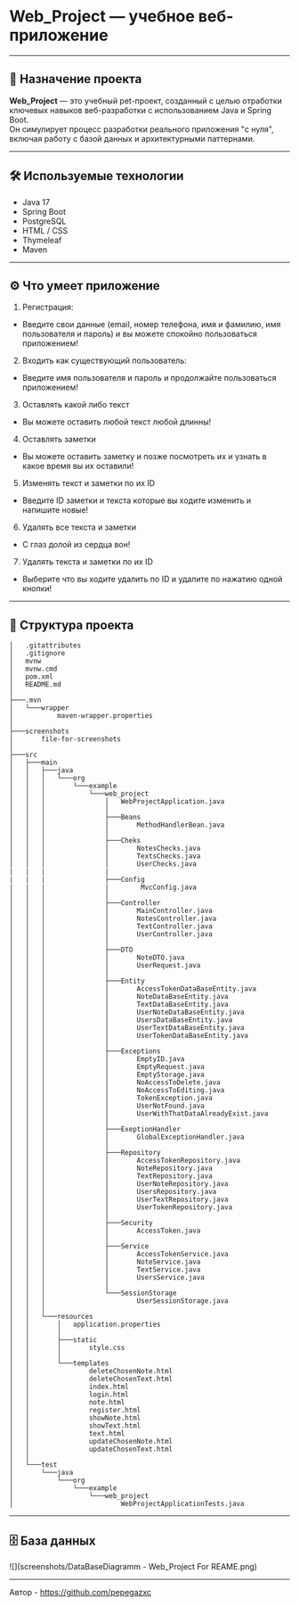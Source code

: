# Web_Project — учебное веб-приложение

---

## 📌 Назначение проекта
**Web_Project** — это учебный pet-проект, созданный с целью отработки ключевых навыков веб-разработки с использованием Java и Spring Boot.  
Он симулирует процесс разработки реального приложения "с нуля", включая работу с базой данных и архитектурными паттернами.

---

## 🛠️ Используемые технологии

- Java 17
- Spring Boot
- PostgreSQL
- HTML / CSS
- Thymeleaf
- Maven

---

## ⚙️ Что умеет приложение ##
1. Регистрация:
  - Введите свои данные (email, номер телефона, имя и фамилию, имя пользователя и пароль) и вы можете спокойно пользоваться приложением!
2. Входить как существующий пользователь:
  - Введите имя пользователя и пароль и продолжайте пользоваться приложением!
3. Оставлять какой либо текст
  - Вы можете оставить любой текст любой длинны!
4. Оставлять заметки 
  - Вы можете оставить заметку и позже посмотреть их и узнать в какое время вы их оставили!
5. Изменять текст и заметки по их ID
  - Введите ID заметки и текста которые вы ходите изменить и напишите новые!
6. Удалять все текста и заметки
  - С глаз долой из сердца вон!
7. Удалять текста и заметки по их ID
  - Выберите что вы ходите удалить по ID и удалите по нажатию одной кнопки!
---

## 🧱 Структура проекта

```
│   .gitattributes
│   .gitignore
│   mvnw
│   mvnw.cmd
│   pom.xml
│   README.md
│
├───.mvn
│   └───wrapper
│           maven-wrapper.properties
│
├───screenshots
│       file-for-screenshots
│
├───src
│   ├───main
│   │   ├───java
│   │   │   └───org
│   │   │       └───example
│   │   │           └───web_project
│   │   │               │   WebProjectApplication.java
│   │   │               │
│   │   │               ├───Beans
│   │   │               │       MethodHandlerBean.java
│   │   │               │
│   │   │               ├───Cheks
│   │   │               │       NotesChecks.java
│   │   │               │       TextsChecks.java
│   │   │               │       UserChecks.java
|   |   |               |
|   |   |               ├───Config
|   |   |               |        MvcConfig.java
│   │   │               │
│   │   │               ├───Controller
│   │   │               │       MainController.java
│   │   │               │       NotesController.java
│   │   │               │       TextController.java
│   │   │               │       UserController.java
│   │   │               │
│   │   │               ├───DTO
│   │   │               │       NoteDTO.java
│   │   │               │       UserRequest.java
│   │   │               │
│   │   │               ├───Entity
│   │   │               │       AccessTokenDataBaseEntity.java
│   │   │               │       NoteDataBaseEntity.java
│   │   │               │       TextDataBaseEntity.java
│   │   │               │       UserNoteDataBaseEntity.java
│   │   │               │       UsersDataBaseEntity.java
│   │   │               │       UserTextDataBaseEntity.java
│   │   │               │       UserTokenDataBaseEntity.java
│   │   │               │
│   │   │               ├───Exceptions
│   │   │               │       EmptyID.java
│   │   │               │       EmptyRequest.java
│   │   │               │       EmptyStorage.java
│   │   │               │       NoAccessToDelete.java
│   │   │               │       NoAccessToEditing.java
│   │   │               │       TokenException.java
│   │   │               │       UserNotFound.java
│   │   │               │       UserWithThatDataAlreadyExist.java
│   │   │               │
│   │   │               ├───ExeptionHandler
│   │   │               │       GlobalExceptionHandler.java
│   │   │               │
│   │   │               ├───Repository
│   │   │               │       AccessTokenRepository.java
│   │   │               │       NoteRepository.java
│   │   │               │       TextRepository.java
│   │   │               │       UserNoteRepository.java
│   │   │               │       UsersRepository.java
│   │   │               │       UserTextRepository.java
│   │   │               │       UserTokenRepository.java
│   │   │               │
│   │   │               ├───Security
│   │   │               │       AccessToken.java
│   │   │               │
│   │   │               ├───Service
│   │   │               │       AccessTokenService.java
│   │   │               │       NoteService.java
│   │   │               │       TextService.java
│   │   │               │       UsersService.java
│   │   │               │
│   │   │               └───SessionStorage
│   │   │                       UserSessionStorage.java
│   │   │
│   │   └───resources
│   │       │   application.properties
│   │       │
│   │       ├───static
│   │       │       style.css
│   │       │
│   │       └───templates
│   │               deleteChosenNote.html
│   │               deleteChosenText.html
│   │               index.html
│   │               login.html
│   │               note.html
│   │               register.html
│   │               showNote.html
│   │               showText.html
│   │               text.html
│   │               updateChosenNote.html
│   │               updateChosenText.html
│   │
│   └───test
│       └───java
│           └───org
│               └───example
│                   └───web_project
│                           WebProjectApplicationTests.java

```
---

## 🗄️ База данных

![](screenshots/DataBaseDiagramm - Web_Project For REAME.png)

---

Автор - https://github.com/pepegazxc
